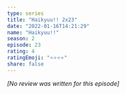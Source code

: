 ```yaml
---
type: series
title: "Haikyuu!! 2x23"
date: "2022-01-16T14:21:29"
name: "Haikyuu!!"
season: 2
episode: 23
rating: 4
ratingEmoji: "⭐️⭐️⭐️⭐️"
share: false
---
```


*[No review was written for this episode]*
